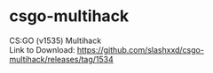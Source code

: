# csgo-multihack
 CS:GO (v1535) Multihack\
Link to Download: https://github.com/slashxxd/csgo-multihack/releases/tag/1534  
